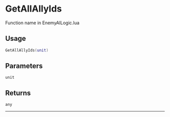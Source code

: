 # GetAllAllyIds
Function name in EnemyAILogic.lua
## Usage
```lua
GetAllAllyIds(unit)
```
## Parameters
`unit`
## Returns
`any`

---
